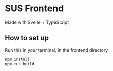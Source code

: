 # SUS Frontend
Made with Svelte + TypeScript

## How to set up
Run this in your terminal, in the frontend directory
```sh
npm install
npm run build
```
